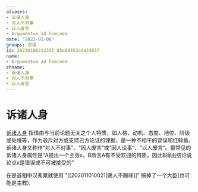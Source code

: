 ```yaml
---
aliases:
- 诉诸人身
- 对人不对事
- 以人废言
- Argumentum ad hominem
date: "2023-01-06"
groups: 谬误
id: 20230106212342_85a08353ade24857
name:
- Argumentum ad hominem
zhname:
- 诉诸人身
- 对人不对事
- 以人废言
---
```


# 诉诸人身

[诉诸人身](https://zh.wikipedia.org/wiki/%E8%A8%B4%E8%AB%B8%E4%BA%BA%E8%BA%AB) 指借由与当前论题无关之个人特质，如人格、动机、态度、地位、阶级或处境等，作为驳斥对方或支持己方论证的理据，是一种不相干的谬误和红鲱鱼。诉诸人身又称作“对人不对事”、“因人废言”或“因人设事”、“以人废言”。最常见的诉诸人身属性是“A提出一个主张x，B断言A有不受欢迎的特质，因此B得出结论说论点x是错误或不可被接受的”

在是首相中汉弗莱就使用 "[[202011010021|踢人不踢球]]" 搞掉了一个大臣(也可能是主教).
